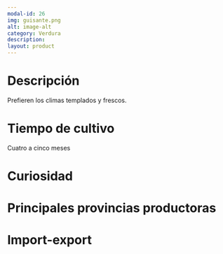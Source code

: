 ```yaml
---
modal-id: 26
img: guisante.png
alt: image-alt
category: Verdura
description:
layout: product
---
```


# Descripción
Prefieren los climas templados y frescos.

# Tiempo de cultivo
Cuatro a cinco meses

# Curiosidad

# Principales provincias productoras
<div class="chart"></div>

# Import-export
<svg class="import-export" width="600" height="350"></svg>
